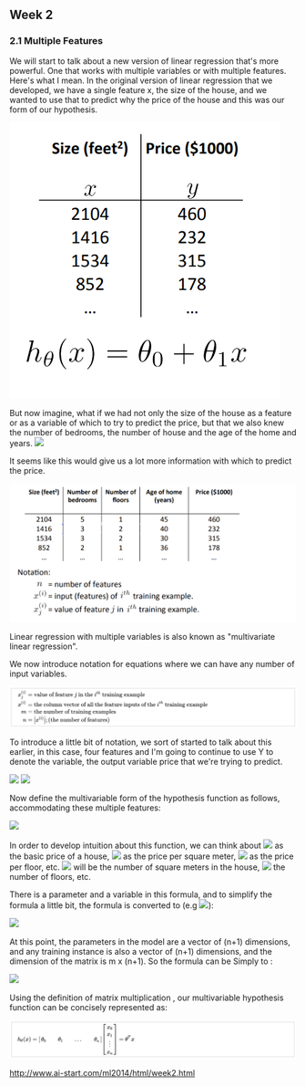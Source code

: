 ## Week 2

### 2.1 Multiple Features

We will start to talk about a new version of linear regression that's more powerful. One that works with multiple variables or with multiple features. Here's what I mean. In the original version of linear regression that we developed, we have a single feature x, the size of the house, and we wanted to use that to predict why the price of the house and this was our form of our hypothesis.

![](/extra/img/week2_01.png)

But now imagine, what if we had not only the size of the house as a feature or as a variable of which to try to predict the price, but that we also knew the number of bedrooms, the number of house and the age of the home and years.  <img src="https://latex.codecogs.com/gif.latex?(x_1,x_2,x_3,......x_n)">

It seems like this would give us a lot more information with which to predict the price.

![](/extra/img/week2_02.png)

Linear regression with multiple variables is also known as "multivariate linear regression".

We now introduce notation for equations where we can have any number of input variables.

![](/extra/img/week2_03.png)

To introduce a little bit of notation, we sort of started to talk about this earlier, in this case, four features and I'm going to continue to use Y to denote the variable, the output variable price that we're trying to predict.

 <img src="https://latex.codecogs.com/gif.latex?{x}^{(2)}\text{=}\begin{bmatrix}%201416\\\%203\\\%202\\\%2040%20\end{bmatrix}"> 

<img src="https://latex.codecogs.com/gif.latex?x_{2}^{\left(%202%20\right)}=3,x_{3}^{\left(%202%20\right)}=2">

Now define the multivariable form of the hypothesis function as follows, accommodating these multiple features:  

<img src="https://latex.codecogs.com/gif.latex?h_{\theta}\left(%20x%20\right)={\theta_{0}}+{\theta_{1}}{x_{1}}+{\theta_{2}}{x_{2}}+...+{\theta_{n}}{x_{n}">

In order to develop intuition about this function, we can think about  <img src="https://latex.codecogs.com/gif.latex?{\theta_{0}}"> as the basic price of a house, <img src="https://latex.codecogs.com/gif.latex?{\theta_{1}}"> as the price per square meter, <img src="https://latex.codecogs.com/gif.latex?{\theta_{2}}"> as the price per floor, etc.  <img src="https://latex.codecogs.com/gif.latex?{x_{1}}"> will be the number of square meters in the house, <img src="https://latex.codecogs.com/gif.latex?{x_{2}}"> the number of  floors, etc.

There is a parameter and a variable in this formula, and to simplify the formula a little bit, the formula is converted to (e.g <img src="https://latex.codecogs.com/gif.latex?x_{0}=1">):

<img src="https://latex.codecogs.com/gif.latex?h_{\theta}%20\left(%20x%20\right)={\theta_{0}}{x_{0}}+{\theta_{1}}{x_{1}}+{\theta_{2}}{x_{2}}+...+{\theta_{n}}{x_{n}}">

At this point, the parameters in the model are a vector of (n+1) dimensions, and any training instance is also a vector of (n+1) dimensions, and the dimension of the matrix is m x (n+1).  So the formula can be Simply to : 

<img src="https://latex.codecogs.com/gif.latex?h_{\theta}%20\left(%20x%20\right)={\theta^{T}}X">

Using the definition of matrix multiplication , our multivariable hypothesis function can be concisely represented as:

![](/extra/img/week2_04.png)


http://www.ai-start.com/ml2014/html/week2.html

